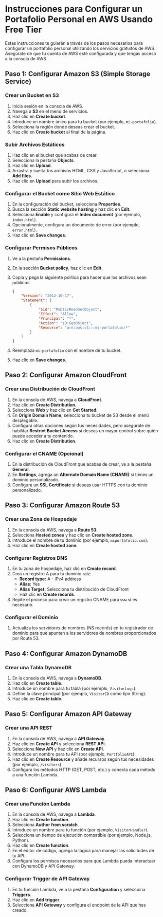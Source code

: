 # Instrucciones para Configurar un Portafolio Personal en AWS Usando Free Tier

Estas instrucciones te guiarán a través de los pasos necesarios para configurar un portafolio personal utilizando los servicios gratuitos de AWS. Asegúrate de que tu cuenta de AWS esté configurada y que tengas acceso a la consola de AWS.

## Paso 1: Configurar Amazon S3 (Simple Storage Service)

### Crear un Bucket en S3

1. Inicia sesión en la consola de AWS.
2. Navega a **S3** en el menú de servicios.
3. Haz clic en **Create bucket**.
4. Introduce un nombre único para tu bucket (por ejemplo, `mi-portafolio`).
5. Selecciona la región donde deseas crear el bucket.
6. Haz clic en **Create bucket** al final de la página.

### Subir Archivos Estáticos

1. Haz clic en el bucket que acabas de crear.
2. Selecciona la pestaña **Objects**.
3. Haz clic en **Upload**.
4. Arrastra y suelta tus archivos HTML, CSS y JavaScript, o selecciona **Add files**.
5. Haz clic en **Upload** para subir los archivos.

### Configurar el Bucket como Sitio Web Estático

1. En la configuración del bucket, selecciona **Properties**.
2. Busca la sección **Static website hosting** y haz clic en **Edit**.
3. Selecciona **Enable** y configura el **Index document** (por ejemplo, `index.html`).
4. Opcionalmente, configura un documento de error (por ejemplo, `error.html`).
5. Haz clic en **Save changes**.

### Configurar Permisos Públicos

1. Ve a la pestaña **Permissions**.
2. En la sección **Bucket policy**, haz clic en **Edit**.
3. Copia y pega la siguiente política para hacer que los archivos sean públicos:

    ```json
    {
        "Version": "2012-10-17",
        "Statement": [
            {
                "Sid": "PublicReadGetObject",
                "Effect": "Allow",
                "Principal": "*",
                "Action": "s3:GetObject",
                "Resource": "arn:aws:s3:::mi-portafolio/*"
            }
        ]
    }
    ```

4. Reemplaza `mi-portafolio` con el nombre de tu bucket.
5. Haz clic en **Save changes**.

## Paso 2: Configurar Amazon CloudFront

### Crear una Distribución de CloudFront

1. En la consola de AWS, navega a **CloudFront**.
2. Haz clic en **Create Distribution**.
3. Selecciona **Web** y haz clic en **Get Started**.
4. En **Origin Domain Name**, selecciona tu bucket de S3 desde el menú desplegable.
5. Configura otras opciones según tus necesidades, pero asegúrate de habilitar **Restrict Bucket Access** si deseas un mayor control sobre quién puede acceder a tu contenido.
6. Haz clic en **Create Distribution**.

### Configurar el CNAME (Opcional)

1. En la distribución de CloudFront que acabas de crear, ve a la pestaña **General**.
2. En **Settings**, agrega un **Alternate Domain Name (CNAME)** si tienes un dominio personalizado.
3. Configura un **SSL Certificate** si deseas usar HTTPS con tu dominio personalizado.

## Paso 3: Configurar Amazon Route 53

### Crear una Zona de Hospedaje

1. En la consola de AWS, navega a **Route 53**.
2. Selecciona **Hosted zones** y haz clic en **Create hosted zone**.
3. Introduce el nombre de tu dominio (por ejemplo, `miportafolio.com`).
4. Haz clic en **Create hosted zone**.

### Configurar Registros DNS

1. En tu zona de hospedaje, haz clic en **Create record**.
2. Crea un registro A para tu dominio raíz:
    - **Record type:** A - IPv4 address
    - **Alias:** Yes
    - **Alias Target:** Selecciona tu distribución de CloudFront
    - Haz clic en **Create records**.
3. Repite el proceso para crear un registro CNAME para `www` si es necesario.

### Configurar el Dominio

1. Actualiza los servidores de nombres (NS records) en tu registrador de dominio para que apunten a los servidores de nombres proporcionados por Route 53.

## Paso 4: Configurar Amazon DynamoDB

### Crear una Tabla DynamoDB

1. En la consola de AWS, navega a **DynamoDB**.
2. Haz clic en **Create table**.
3. Introduce un nombre para tu tabla (por ejemplo, `VisitorLogs`).
4. Define la clave principal (por ejemplo, `VisitorID` como tipo String).
5. Haz clic en **Create table**.

## Paso 5: Configurar Amazon API Gateway

### Crear una API REST

1. En la consola de AWS, navega a **API Gateway**.
2. Haz clic en **Create API** y selecciona **REST API**.
3. Selecciona **New API** y haz clic en **Create API**.
4. Introduce un nombre para tu API (por ejemplo, `PortfolioAPI`).
5. Haz clic en **Create Resource** y añade recursos según tus necesidades (por ejemplo, `/visitors`).
6. Configura los métodos HTTP (GET, POST, etc.) y conecta cada método a una función Lambda.

## Paso 6: Configurar AWS Lambda

### Crear una Función Lambda

1. En la consola de AWS, navega a **Lambda**.
2. Haz clic en **Create function**.
3. Selecciona **Author from scratch**.
4. Introduce un nombre para tu función (por ejemplo, `VisitorHandler`).
5. Selecciona un tiempo de ejecución compatible (por ejemplo, Node.js, Python).
6. Haz clic en **Create function**.
7. En el editor de código, agrega la lógica para manejar las solicitudes de tu API.
8. Configura los permisos necesarios para que Lambda pueda interactuar con DynamoDB y API Gateway.

### Configurar Trigger de API Gateway

1. En tu función Lambda, ve a la pestaña **Configuration** y selecciona **Triggers**.
2. Haz clic en **Add trigger**.
3. Selecciona **API Gateway** y configura el endpoint de la API que has creado.
